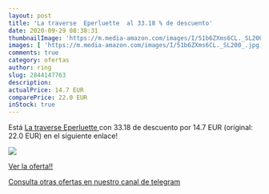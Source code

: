 ```yaml
---
layout: post
title: 'La traverse  Eperluette  al 33.18 % de descuento'
date: 2020-09-29 08:38:31
thumbnailImage: 'https://m.media-amazon.com/images/I/51b6ZXms6CL._SL200_.jpg'
images: [ 'https://m.media-amazon.com/images/I/51b6ZXms6CL._SL200_.jpg' ]
comments: true
category: ofertas
author: ring
slug: 2844147763
description:
actualPrice: 14.7 EUR
comparePrice: 22.0 EUR
inStock: true
---
```


Está [La traverse  Eperluette ](https://www.amazon.es/dp/2844147763/?tag=redken-21) con 33.18 de descuento por 14.7 EUR (original: 22.0 EUR) en el siguiente enlace!

[![](https://m.media-amazon.com/images/I/51b6ZXms6CL._SL200_.jpg)](https://www.amazon.es/dp/2844147763/?tag=redken-21)

[Ver la oferta!!](https://www.amazon.es/dp/2844147763/?tag=redken-21)

[Consulta otras ofertas en nuestro canal de telegram](https://t.me/s/ofertas25)
